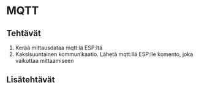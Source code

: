 
# MQTT

## Tehtävät

 1. Kerää mittausdataa mqtt:lä ESP:ltä
 2. Kaksisuuntainen kommunikaatio. Lähetä mqtt:llä ESP:lle komento, joka vaikuttaa mittaamiseen

## Lisätehtävät

